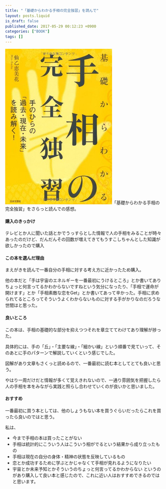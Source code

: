 ```yaml
---
title: "「基礎からわかる手相の完全独習」を読んで"
layout: posts.liquid
is_draft: false
published_date: 2017-05-29 00:12:23 +0900
categories: ["BOOK"]
tags: []
---
```


 <img class="in_article" src="/public/images/2017/09/8a010-1soixmodzbxe5cwr0omuqfq.png">「基礎からわかる手相の完全独習」をさらっと読んでの感想。

#### 購入のきっかけ
テレビとか人に聞いた話とかでうっすらとした情報で人の手相をみることが時々あったのだけど、だんだんその回数が増えてきてもうすこしちゃんとした知識が欲しかったので購入

#### この本を選んだ理由
まえがきを読んで一番自分の手相に対する考え方に近かったため購入。

他の本だと「手は宇宙のエネルギーを一番最初にうけるところ」とか書いてありちょっと何言ってるかわからないですねという気分になったり、「手相で運命が開けます」とか「手相素敵な恋をGet」とか書いてあって辛かった。手相に求められてるところってそういうよくわからないものに対する手がかりなのだろうな世間はと思った。

#### 良いところ
この本は、手相の基礎的な部分を抑えつつそれを章立ててわけてあり理解が捗った。

具体的には、手の「丘」・「主要な線」・「細かい線」という順番で見ていって、そのあとに手のパターンで解説していくという感じでした。

図解があり文章もさくっと読めるので、一番最初に読む本としてとても良いと思う。

やはり一周だけだと情報が多くて覚えきれないので、一通り雰囲気を把握したら人の手相を本をみながら実践と照らし合わせていくのが良いかと思いました。

#### おすすめ
一番最初に買う本としては、他のしょうもない本を買うぐらいだったらこれを買ったら良いのではと思う。

私は、

- 今まで手相の本は買ったことがない
- 手相は統計的にこういう人はこういう相がでるという結果から成り立ったもの
- 手相は現在の自分の身体・精神の状態を反映しているもの
- 恋とか成功するために学ぶとかじゃなくて手相が見れるようになりたい
- 宇宙とか未来予知とかそういうのちょっと何言ってるかわからない
というのがあり購入して良い本と感じたので、これに近い人はおすすめできるのではと思います。


